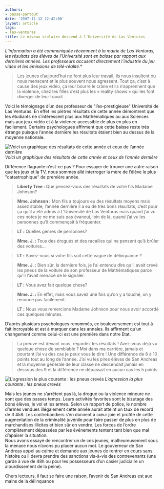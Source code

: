 ```yaml
---
authors:
- passe-partout
date: '2007-11-12 22:42:00'
layout: article
tags:
- las-venturas
title: Le niveau scolaire descend à l’Université de Las Venturas
---
```



_L’information a été communiquée récemment à la mairie de Las Venturas, les résultats des élèves de l’Université sont en baisse par rapport aux dernières années. Les professeurs accusent directement l’industrie du jeu vidéo et les émissions de télé-réalité._\*

> Les jeunes d’aujourd’hui ne font plus leur travail, ils nous insultent ou nous menacent et le plus souvent nous agressent. Tout ça, c’est à cause des jeux vidéo, ça leur bourre le crâne et ils n’apprennent que la violence, chez les filles c’est plus les « reality shows » qui les font diverger de leur travail .

Voici le témoignage d’un des professeur de "l’ex-prestigieuse" Université de Las Venturas. En effet les piètres résultats de cette année démontrent que les étudiants ne s’intéressent plus aux Mathématiques ou aux Sciences mais aux jeux vidéo et à la violence accessible de plus en plus en facilement. Certains psychologues affirment que cette baisse reste très étrange puisque l’année dernière les résultats étaient bien au dessus de la moyenne nationale.

![Voici un graphique des résultats de cette année et ceux de l’année dernière]()
_Voici un graphique des résultats de cette année et ceux de l’année dernière_

Différence flagrante n’est-ce pas ? Pour essayer de trouver une autre raison que les jeux et la TV, nous sommes allé interroger la mère de l’élève le plus "catastrophique" de première année.

> **Liberty Tree :** Que pensez-vous des résultats de votre fils Madame Johnson?

> **Mme. Johnson :** Mon fils a toujours eu des résultats moyens mais assez stable, l’année dernière il a eu de très bons résultats, c’est pour ça qu’il a été admis à L’Université de Las Venturas mais quand j’ai vu ces notes je ne me suis pas évanoui, loin de là, quand j’ai vu les personnes qu'il commençait à fréquenter.

> **LT :** Quelles genres de personnes?

> **Mme. J. :** Tous des drogués et des racailles qui ne pensent qu’à brûler des voitures...

> **LT :** Savez-vous si votre fils suit cette vague de délinquance ?

> **Mme. J. :** Bien sûr, la dernière fois, je l’ai entendu dire qu’il avait crevé les pneus de la voiture de son professeur de Mathématiques parce qu’il l’avait menacé de le signaler.

> **LT :** Vous avez fait quelque chose?

> **Mme. J. :** En effet, mais vous savez une fois qu’on y a touché, on y renonce pas facilement.

> **LT :** Nous vous remercions Madame Johnson pour nous avoir accordé ces quelques minutes.

D’après plusieurs psychologues renommés, ce bouleversement est tout à fait incroyable et est à marquer dans les annales. Ils affirment qu’un changement comme celui-ci est une première dans notre Etat.

> La preuve est devant vous, regardez les résultats ! Avez-vous déjà vu quelque chose de semblable ? Moi dans ma carrière, jamais et pourtant j’ai vu des cas je peux vous le dire ! Une différence de 8 à 10 points tout au long de l’année. J’ai vu les pires élèves de San Andreas et la moyenne générale de leur classe ne descendait jamais en dessous des 9 et la différence ne dépassait en aucun cas les 5 points.

![L’agression la plus courante : les pneus crevés]()
_L’agression la plus courante : les pneus crevés_

Mais les jeunes ne s’arrêtent pas là, la drogue ou la violence mineure ne sont que des passes temps. Leurs activités favorites sont le bizutage des bons élèves, le vol et les armes. Selon un rapport de police, le nombre d’armes vendues illégalement cette année aurait atteint un taux de record de 3 458. Les contrebandiers s’en donnent à cœur joie et profite de cette augmentation de la criminalité juvénile pour faire passer de plus en plus de marchandises illicites et bien sûr en vendre. Les forces de l’ordre complètement dépassées par les événements tentent tant bien que mal d’apaiser la situation.  
Nous avons essayé de rencontrer un de ces jeunes, malheureusement sous la menace nous n’avons pu placer aucun mot. Le gouverneur de San Andreas appel au calme et demande aux jeunes de rentrer en cours sans histoire ou il devra prendre des sanctions vis-à-vis des contrevenants (une garde à vue de 48h ou pour les possesseurs d’un casier judiciaire un alourdissement de la peine).

Chers lecteurs, il faut se faire une raison, l’avenir de San Andreas est aux mains de la délinquance